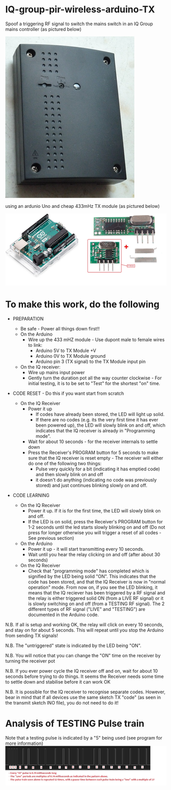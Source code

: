 # IQ-group-pir-wireless-arduino-TX
Spoof a triggering RF signal to switch the mains switch in an IQ Group mains controller (as pictured below)

<img src="images/P1140936.jpg" alt="IQ Group 240V Mains controller"/>

using an ardunio Uno and cheap 433mHz TX module (as pictured below) 

<img src="images/ard.jpg" alt="Ard_tx"/>



# To make this work, do the following 
 - PREPARATION
   - Be safe - Power all things down first!!
   - On the Arduino
     - Wire up the 433 mHZ module - Use dupont male to female wires to link:
       - Arduino 5V  to TX Module +V  
       - Arduino 0V  to TX Module ground  
       - Arduino pin 3 (TX signal) to the TX Module input pin  
   - On the IQ receiver:
     - Wire up mains input power
     - Gently turn the duration pot all the way counter clockwise - For initial testing, it is to be set to "Test" for the shortest "on" time. 

 - CODE RESET - Do this if you want start from scratch
   - On the IQ Receiver 
     - Power it up
       - If codes have already been stored, the LED will light up solid.
       - If there are no codes (e.g. its the very first time it has ever been powered up), the LED will slowly blink on and off, which indicates that the IQ receiver is already in "Programming mode".
     - Wait for about 10 seconds - for the receiver internals to settle down
     - Press the Receiver's PROGRAM button for 5 seconds to make sure that the IQ receiver is reset empty - The receiver will either do one of the following two things:
       - Pulse very quickly for a bit (indicating it has emptied code) and then slowly blink on and off 
       - it doesn't do anything (indicating no code was previously stored) and just continues blinking slowly on and off. 
                
 - CODE LEARNING
   - On the IQ Receiver 
     - Power it up. If it is for the first time, the LED will slowly blink on and off.
     - If the LED is on solid, press the Receiver's PROGRAM button for 1-2 seconds until the led starts slowly blinking on and off (Do not press for longer otherwise you will trigger a reset of all codes - See previous section)
   - On the Arduino
     - Power it up - it will start transmitting every 10 seconds.
     - Wait until you hear the relay clicking on and off (after about 30 seconds)
   - On the IQ Receiver
     - Check that "programming mode" has completed which is signified by the LED being solid "ON". This indicates that the code has been stored, and that the IQ Receiver is now in "normal operation" mode. From now on, if you see the LED blinking, it means that the IQ reciever has been triggered by a RF signal and the relay is either triggered solid ON (from a LIVE RF signal) or it is slowly switching on and off (from a TESTING RF signal). The 2 different types of RF signal ("LIVE" and "TESTING") are documented in the Arduino code.
            
N.B. If all is setup and working OK, the relay will click on every 10 seconds, and stay on for about 5 seconds. This will repeat until you stop the Arduino from sending TX signals!

N.B. The "untriggered" state is indicated by the LED being "ON".

N.B. You will notice that you can change the "ON" time on the receiver by turning the receiver pot 

N.B. If you ever power cycle the IQ receiver off and on, wait for about 10 seconds before trying to do things. It seems the Receiver needs some time to settle down and stabilise before it can work OK 

N.B. It is possible for the IQ receiver to recognise separate codes. However, bear in mind that if all devices use the same sketch TX "code" (as seen in the transmit sketch INO file), you do not need to do it!

# Analysis of TESTING Pulse train
Note that a testing pulse is indicated by a "5" being used (see program for more information) 
<img src="images/PIR Pulse train.jpg" alt="Pulse Train 1"/>
